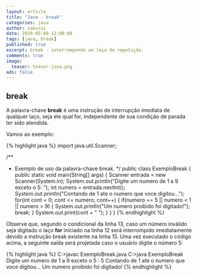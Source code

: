 ```yaml
---
layout: article
title: "Java - break"
categories: java
author: sakurai
date: 2020-05-09 12:00:00
tags: [java, break]
published: true
excerpt: break - interrompendo um laço de repetição.
comments: true
image:
  teaser: teaser-java.png
ads: false
---
```


## break

A palavra-chave **break** é uma instrução de interrupção imediata de qualquer laço, seja ele qual for, independente de sua condição de parada ter sido atendida.

Vamos ao exemplo:

{% highlight java %}
import java.util.Scanner;

/**
 * Exemplo de uso da palavra-chave break.
 */
public class ExemploBreak {
  public static void main(String[] args) {
    Scanner entrada = new Scanner(System.in);
    System.out.println("Digite um numero de 1 a 9 exceto o 5: ");
    int numero = entrada.nextInt();
    System.out.println("Contando de 1 ate o numero que voce digitou…");
    for(int cont = 0; cont <= numero; cont++) {
      if(numero == 5 || numero < 1 || numero > 9) {
        System.out.println("Um numero proibido foi digitado!");
        break;
      }
      System.out.print(cont + " ");
    }
  }
}
{% endhighlight %}

Observe que, segundo o condicional da linha 13, caso um número inválido seja digitado o laço **for** iniciado na linha 12 será interrompido imediatamente devido a instrução break existente na linha 15. Uma vez executado o código acima, a seguinte saída será projetada caso o usuário digite o número 5:

{% highlight java %}
C:\>javac ExemploBreak.java
C:\>java ExemploBreak
Digite um numero de 1 a 9 exceto o 5 :
5
Contando de 1 ate o numero que voce digitou...
Um numero proibido foi digitado!
{% endhighlight %}